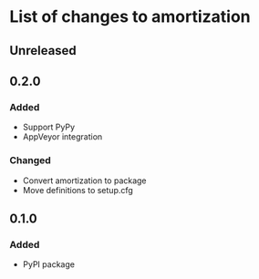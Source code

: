 # List of changes to amortization

## Unreleased

## 0.2.0
### Added
- Support PyPy
- AppVeyor integration

### Changed
- Convert amortization to package
- Move definitions to setup.cfg

## 0.1.0
### Added
- PyPI package

